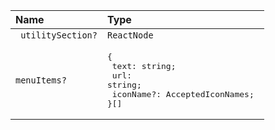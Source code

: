 | Name               | Type                                                                                           |
| :----------------- |:-----------------------------------------------------------------------------------------------|
| ` utilitySection?` | `ReactNode`                                                                                    |
| `menuItems?`       | <pre>{ <br/>  text: string; <br/>  url: string; <br/>  iconName?: AcceptedIconNames; <br/>}[]</pre> |
